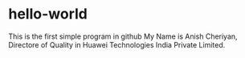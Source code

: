 # hello-world
This is the first simple program in github
My Name is Anish Cheriyan, Directore of Quality in Huawei Technologies India Private Limited.
